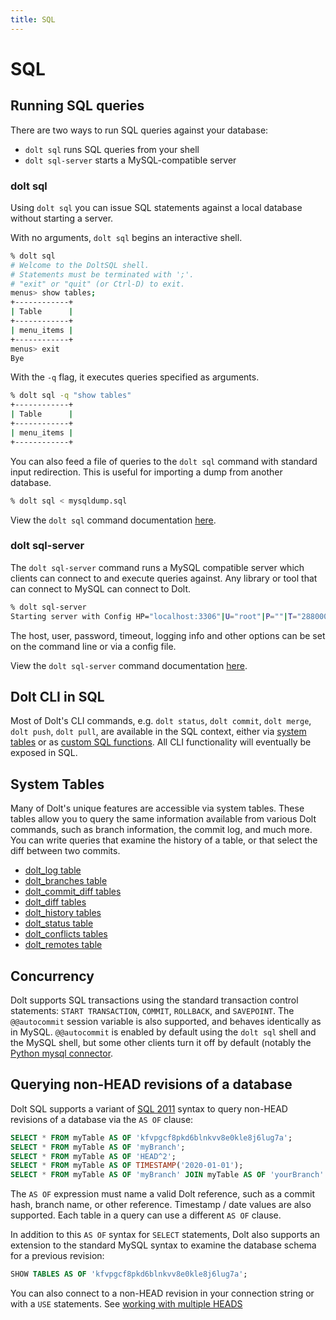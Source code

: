 ```yaml
---
title: SQL
---
```


# SQL

## Running SQL queries

There are two ways to run SQL queries against your database:

- `dolt sql` runs SQL queries from your shell
- `dolt sql-server` starts a MySQL-compatible server

### dolt sql

Using `dolt sql` you can issue SQL statements against a local database
without starting a server.

With no arguments, `dolt sql` begins an interactive shell.

```bash
% dolt sql
# Welcome to the DoltSQL shell.
# Statements must be terminated with ';'.
# "exit" or "quit" (or Ctrl-D) to exit.
menus> show tables;
+------------+
| Table      |
+------------+
| menu_items |
+------------+
menus> exit
Bye
```

With the `-q` flag, it executes queries specified as arguments.

```bash
% dolt sql -q "show tables"
+------------+
| Table      |
+------------+
| menu_items |
+------------+
```

You can also feed a file of queries to the `dolt sql` command with
standard input redirection. This is useful for importing a dump from
another database.

```bash
% dolt sql < mysqldump.sql
```

View the `dolt sql` command documentation [here](../cli.md#dolt-sql).

### dolt sql-server

The `dolt sql-server` command runs a MySQL compatible server which
clients can connect to and execute queries against. Any library or tool
that can connect to MySQL can connect to Dolt.

```bash
% dolt sql-server
Starting server with Config HP="localhost:3306"|U="root"|P=""|T="28800000"|R="false"|L="info"
```

The host, user, password, timeout, logging info and other options can
be set on the command line or via a config file.

View the `dolt sql-server` command documentation
[here](../cli.md#dolt-sql-server).

## Dolt CLI in SQL

Most of Dolt's CLI commands, e.g. `dolt status`, `dolt commit`, `dolt merge`, `dolt push`, `dolt pull`, are available in the SQL context,
either via [system tables](dolt-system-tables.md) or as [custom SQL
functions](dolt-sql-functions.md). All CLI functionality will eventually
be exposed in SQL.

## System Tables

Many of Dolt's unique features are accessible via system tables. These
tables allow you to query the same information available from various
Dolt commands, such as branch information, the commit log, and much
more. You can write queries that examine the history of a table, or
that select the diff between two commits.

- [dolt_log table](dolt-system-tables.md#dolt_branches)
- [dolt_branches table](dolt-system-tables.md#dolt_branches)
- [dolt_commit_diff tables](dolt-system-tables.md#dolt_commit_diff_usdtablename)
- [dolt_diff tables](dolt-system-tables.md#dolt_diff_usdtablename)
- [dolt_history tables](dolt-system-tables.md#dolt_history_usdtablename)
- [dolt_status table](dolt-system-tables.md#dolt_status)
- [dolt_conflicts tables](dolt-system-tables.md#dolt_conflicts_usdtablename)
- [dolt_remotes table](dolt-system-tables.md#dolt_remotes)

## Concurrency

Dolt supports SQL transactions using the standard transaction control
statements: `START TRANSACTION`, `COMMIT`, `ROLLBACK`, and
`SAVEPOINT`. The `@@autocommit` session variable is also supported,
and behaves identically as in MySQL. `@@autocommit` is enabled by
default using the `dolt sql` shell and the MySQL shell, but some other
clients turn it off by default (notably the [Python mysql
connector](https://dev.mysql.com/doc/connector-python/en/connector-python-api-mysqlconnection-autocommit.html).

## Querying non-HEAD revisions of a database

Dolt SQL supports a variant of [SQL
2011](https://en.wikipedia.org/wiki/SQL:2011) syntax to query non-HEAD
revisions of a database via the `AS OF` clause:

```sql
SELECT * FROM myTable AS OF 'kfvpgcf8pkd6blnkvv8e0kle8j6lug7a';
SELECT * FROM myTable AS OF 'myBranch';
SELECT * FROM myTable AS OF 'HEAD^2';
SELECT * FROM myTable AS OF TIMESTAMP('2020-01-01');
SELECT * FROM myTable AS OF 'myBranch' JOIN myTable AS OF 'yourBranch' AS foo;
```

The `AS OF` expression must name a valid Dolt reference, such as a
commit hash, branch name, or other reference. Timestamp / date values
are also supported. Each table in a query can use a different `AS OF`
clause.

In addition to this `AS OF` syntax for `SELECT` statements, Dolt also
supports an extension to the standard MySQL syntax to examine the
database schema for a previous revision:

```sql
SHOW TABLES AS OF 'kfvpgcf8pkd6blnkvv8e0kle8j6lug7a';
```

You can also connect to a non-HEAD revision in your connection string
or with a `USE` statements. See [working with multiple
HEADS](heads.md)
